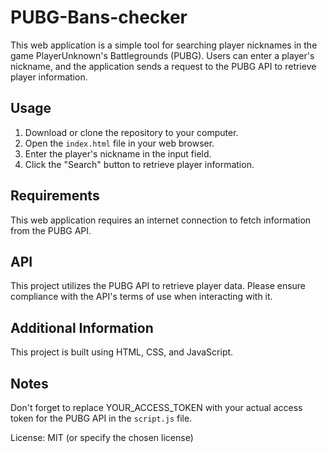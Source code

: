 # PUBG-Bans-checker

This web application is a simple tool for searching player nicknames in the game PlayerUnknown's Battlegrounds (PUBG). Users can enter a player's nickname, and the application sends a request to the PUBG API to retrieve player information.

## Usage

1. Download or clone the repository to your computer.
2. Open the `index.html` file in your web browser.
3. Enter the player's nickname in the input field.
4. Click the "Search" button to retrieve player information.

## Requirements

This web application requires an internet connection to fetch information from the PUBG API.

## API

This project utilizes the PUBG API to retrieve player data. Please ensure compliance with the API's terms of use when interacting with it.

## Additional Information

This project is built using HTML, CSS, and JavaScript.

## Notes

Don't forget to replace YOUR_ACCESS_TOKEN with your actual access token for the PUBG API in the `script.js` file.

License: MIT (or specify the chosen license)
